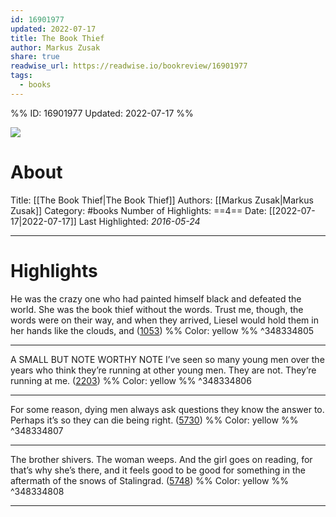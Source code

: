 ```yaml
---
id: 16901977
updated: 2022-07-17
title: The Book Thief
author: Markus Zusak
share: true
readwise_url: https://readwise.io/bookreview/16901977
tags:
  - books
---
```


%%
ID: 16901977
Updated: 2022-07-17
%%

![]( https://images-na.ssl-images-amazon.com/images/I/512cmz6v-IL._SL500_.jpg)

# About
Title: [[The Book Thief|The Book Thief]]
Authors: [[Markus Zusak|Markus Zusak]]
Category: #books
Number of Highlights: ==4==
Date: [[2022-07-17|2022-07-17]]
Last Highlighted: *2016-05-24*

---

# Highlights

He was the crazy one who had painted himself black and defeated the world. She was the book thief without the words. Trust me, though, the words were on their way, and when they arrived, Liesel would hold them in her hands like the clouds, and ([1053](https://readwise.io/to_kindle?action=open&asin=B000XUBFE2&location=1053)) %% Color: yellow %% ^348334805

---
A SMALL BUT NOTE WORTHY NOTE I’ve seen so many young men over the years who think they’re running at other young men. They are not. They’re running at me. ([2203](https://readwise.io/to_kindle?action=open&asin=B000XUBFE2&location=2203)) %% Color: yellow %% ^348334806

---
For some reason, dying men always ask questions they know the answer to. Perhaps it’s so they can die being right. ([5730](https://readwise.io/to_kindle?action=open&asin=B000XUBFE2&location=5730)) %% Color: yellow %% ^348334807

---
The brother shivers. The woman weeps. And the girl goes on reading, for that’s why she’s there, and it feels good to be good for something in the aftermath of the snows of Stalingrad. ([5748](https://readwise.io/to_kindle?action=open&asin=B000XUBFE2&location=5748)) %% Color: yellow %% ^348334808

---